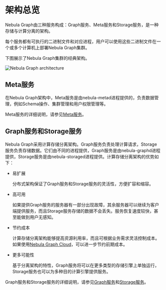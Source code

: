 # 架构总览

Nebula Graph由三种服务构成：Graph服务、Meta服务和Storage服务，是一种存储与计算分离的架构。

每个服务都有可执行的二进制文件和对应进程，用户可以使用这些二进制文件在一个或多个计算机上部署Nebula Graph集群。

下图展示了Nebula Graph集群的经典架构。

![Nebula Graph architecture](https://docs-cdn.nebula-graph.com.cn/docs-2.0/1.introduction/2.nebula-graph-architecture/nebula-graph-architecture-1.png "Nebula Graph architecture")

## Meta服务

在Nebula Graph架构中，Meta服务是由nebula-metad进程提供的，负责数据管理，例如Schema操作、集群管理和用户权限管理等。

Meta服务的详细说明，请参见[Meta服务](2.meta-service.md)。

## Graph服务和Storage服务

Nebula Graph采用计算存储分离架构。Graph服务负责处理计算请求，Storage服务负责存储数据。它们由不同的进程提供，Graph服务是由nebula-graphd进程提供，Storage服务是由nebula-storaged进程提供。计算存储分离架构的优势如下：

- 易扩展

    分布式架构保证了Graph服务和Storage服务的灵活性，方便扩容和缩容。

- 高可用

    如果提供Graph服务的服务器有一部分出现故障，其余服务器可以继续为客户端提供服务，而且Storage服务存储的数据不会丢失。服务恢复速度较快，甚至能做到用户无感知。

- 节约成本

    计算存储分离架构能够提高资源利用率，而且可根据业务需求灵活控制成本。如果使用[Nebula Graph Cloud](https://cloud.nebula-graph.com.cn/ "Nebula Graph Cloud official website")，可以进一步节约前期成本。

- 更多可能性

    基于分离架构的特性，Graph服务将可以在更多类型的存储引擎上单独运行，Storage服务也可以为多种目的计算引擎提供服务。

Graph服务和Storage服务的详细说明，请参见[Graph服务](3.graph-service.md)和[Storage服务](4.storage-service.md)。
